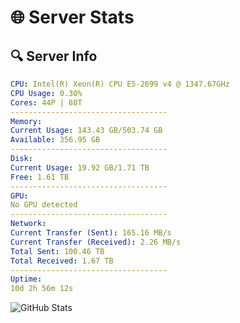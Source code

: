 # 🌐 Server Stats
## 🔍 Server Info
```yaml
CPU: Intel(R) Xeon(R) CPU E5-2699 v4 @ 1347.67GHz
CPU Usage: 0.30%
Cores: 44P | 88T
-----------------------------------
Memory:
Current Usage: 143.43 GB/503.74 GB
Available: 356.95 GB
-----------------------------------
Disk:
Current Usage: 19.92 GB/1.71 TB
Free: 1.61 TB
-----------------------------------
GPU:
No GPU detected
-----------------------------------
Network:
Current Transfer (Sent): 165.16 MB/s
Current Transfer (Received): 2.26 MB/s
Total Sent: 100.46 TB
Total Received: 1.67 TB
-----------------------------------
Uptime:
10d 2h 56m 12s
```
![GitHub Stats](https://img.shields.io/badge/Updated-2025-02-18_01:39:30-blue)